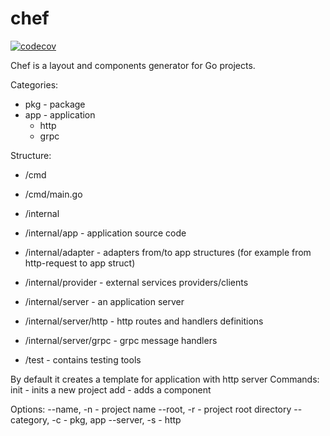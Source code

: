 # chef

[![codecov](https://codecov.io/gh/antklim/chef/branch/master/graph/badge.svg?token=EMWCS55TZR)](https://codecov.io/gh/antklim/chef)

Chef is a layout and components generator for Go projects.

Categories:
- pkg - package
- app - application
  - http
  - grpc

Structure:
- /cmd
- /cmd/main.go

- /internal
- /internal/app - application source code

- /internal/adapter - adapters from/to app structures (for example from http-request to app struct)
- /internal/provider - external services providers/clients
- /internal/server - an application server
- /internal/server/http - http routes and handlers definitions
- /internal/server/grpc - grpc message handlers
- /test - contains testing tools

By default it creates a template for application with http server
Commands:
init - inits a new project
add <component> - adds a component

Options:
--name, -n - project name
--root, -r - project root directory
--category, -c - pkg, app
--server, -s - http
